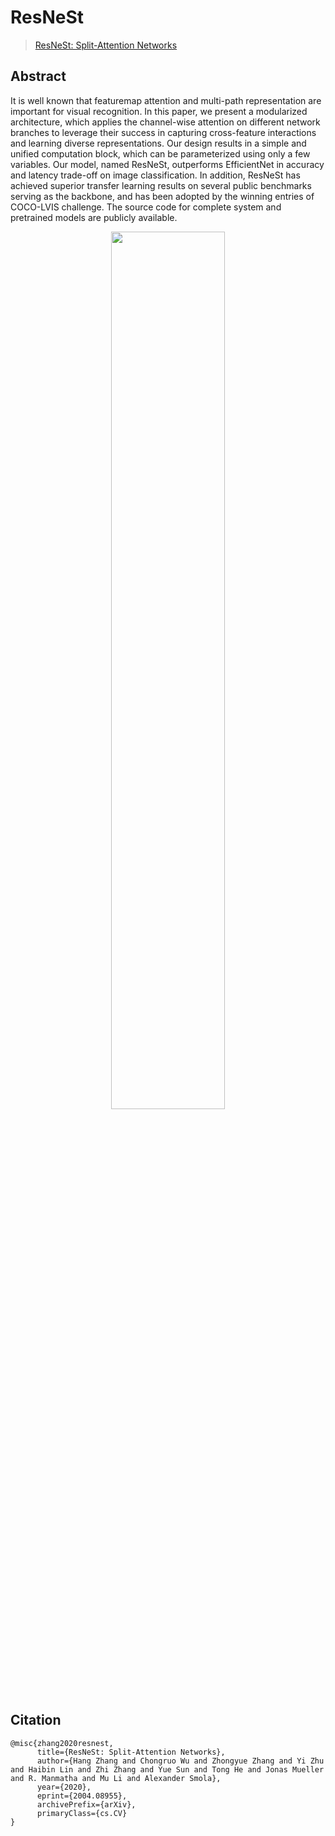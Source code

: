 # ResNeSt

> [ResNeSt: Split-Attention Networks](https://arxiv.org/abs/2004.08955)
<!-- [ALGORITHM] -->

## Abstract

It is well known that featuremap attention and multi-path representation are important for visual recognition. In this paper, we present a modularized architecture, which applies the channel-wise attention on different network branches to leverage their success in capturing cross-feature interactions and learning diverse representations. Our design results in a simple and unified computation block, which can be parameterized using only a few variables. Our model, named ResNeSt, outperforms EfficientNet in accuracy and latency trade-off on image classification. In addition, ResNeSt has achieved superior transfer learning results on several public benchmarks serving as the backbone, and has been adopted by the winning entries of COCO-LVIS challenge. The source code for complete system and pretrained models are publicly available.

<div align=center>
<img src="https://user-images.githubusercontent.com/26739999/142573827-a8189607-614b-4385-b579-b0db148b3db7.png" width="60%"/>
</div>

## Citation

```
@misc{zhang2020resnest,
      title={ResNeSt: Split-Attention Networks},
      author={Hang Zhang and Chongruo Wu and Zhongyue Zhang and Yi Zhu and Haibin Lin and Zhi Zhang and Yue Sun and Tong He and Jonas Mueller and R. Manmatha and Mu Li and Alexander Smola},
      year={2020},
      eprint={2004.08955},
      archivePrefix={arXiv},
      primaryClass={cs.CV}
}
```
